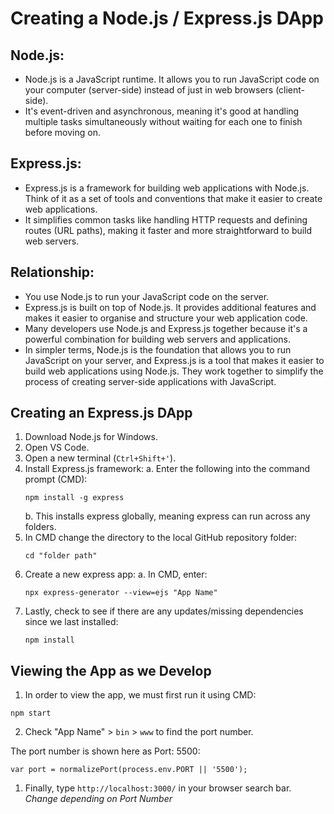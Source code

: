 # Creating a Node.js / Express.js DApp

## Node.js:

- Node.js is a JavaScript runtime. It allows you to run JavaScript code on your computer (server-side) instead of just in web browsers (client-side).
- It's event-driven and asynchronous, meaning it's good at handling multiple tasks simultaneously without waiting for each one to finish before moving on.

## Express.js:

- Express.js is a framework for building web applications with Node.js. Think of it as a set of tools and conventions that make it easier to create web applications.
- It simplifies common tasks like handling HTTP requests and defining routes (URL paths), making it faster and more straightforward to build web servers.

## Relationship:

- You use Node.js to run your JavaScript code on the server.
- Express.js is built on top of Node.js. It provides additional features and makes it easier to organise and structure your web application code.
- Many developers use Node.js and Express.js together because it's a powerful combination for building web servers and applications.
- In simpler terms, Node.js is the foundation that allows you to run JavaScript on your server, and Express.js is a tool that makes it easier to build web applications using Node.js. They work together to simplify the process of creating server-side applications with JavaScript.
  
## Creating an Express.js DApp

1. Download Node.js for Windows.
2. Open VS Code.
3. Open a new terminal (`Ctrl+Shift+'`).
4. Install Express.js framework:
    a. Enter the following into the command prompt (CMD):  
    ```
    npm install -g express
    ```
    b. This installs express globally, meaning express can run across any folders.  
5. In CMD change the directory to the local GitHub repository folder: 
    ```
    cd "folder path"
    ```
6. Create a new express app:
    a. In CMD, enter: 
    ```
    npx express-generator --view=ejs "App Name"
    ```
7. Lastly, check to see if there are any updates/missing dependencies since we last installed:
    ```
    npm install
    ```

## Viewing the App as we Develop

1. In order to view the app, we must first run it using CMD: 
```
npm start
```
2. Check "App Name" > `bin` > `www` to find the port number.

The port number is shown here as Port: 5500:

```
var port = normalizePort(process.env.PORT || '5500');
```

1. Finally, type `http://localhost:3000/` in your browser search bar.  
   *Change depending on Port Number*